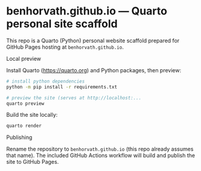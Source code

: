 # benhorvath.github.io — Quarto personal site scaffold

This repo is a Quarto (Python) personal website scaffold prepared for GitHub Pages hosting at `benhorvath.github.io`.

Local preview

Install Quarto (https://quarto.org) and Python packages, then preview:

```bash
# install python dependencies
python -m pip install -r requirements.txt

# preview the site (serves at http://localhost:...
quarto preview
```

Build the site locally:

```bash
quarto render
```

Publishing

Rename the repository to `benhorvath.github.io` (this repo already assumes that name). The included GitHub Actions workflow will build and publish the site to GitHub Pages.
